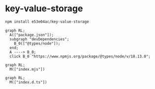 # key-value-storage

~~~~~ sh
npm install e53e04ac/key-value-storage
~~~~~

~~~~~ mermaid
graph RL;
  A(["package.json"]);
  subgraph "devDependencies";
    B_0(["@types/node"]);
  end;
  A ----> B_0;
  click B_0 "https://www.npmjs.org/package/@types/node/v/18.13.0";
~~~~~

~~~~~ mermaid
graph RL;
  M(["index.mjs"])
~~~~~

~~~~~ mermaid
graph RL;
  M(["index.d.ts"])
~~~~~
